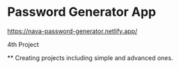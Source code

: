 # Password Generator App

https://nava-password-generator.netlify.app/

4th Project

** Creating projects including simple and advanced ones.
 

